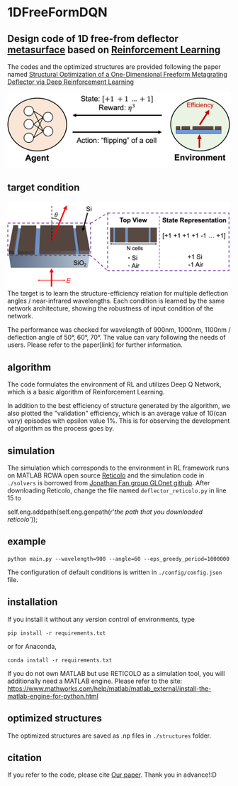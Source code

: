 # 1DFreeFormDQN

## Design code of 1D free-from deflector [metasurface](https://en.wikipedia.org/wiki/Electromagnetic_metasurface) based on [Reinforcement Learning](https://en.wikipedia.org/wiki/Reinforcement_learning)


The codes and the optimized structures are provided following the paper named [Structural Optimization of a One-Dimensional Freeform Metagrating Deflector via Deep Reinforcement Learning](https://pubs.acs.org/doi/abs/10.1021/acsphotonics.1c00839)



![plot](./images/RL.png)
## target condition
![plot](./images/env.png)
The target is to learn the structure-efficiency relation for multiple deflection angles / near-infrared wavelengths. 
Each condition is learned by the same network architecture, showing the robustness of input condition of the network.

The performance was checked for wavelength of 900nm, 1000nm, 1100nm / deflection angle of 50°, 60°, 70°. The value can vary following the needs of users. Please refer to the paper[link] for further information.


## algorithm

The code formulates the environment of RL and utilizes Deep Q Network, which is a basic algorithm of Reinforcement Learning.

In addition to the best efficiency of structure generated by the algorithm, we also plotted the "validation" efficiency, which is an average value of 10(can vary) episodes with epsilon value 1%. This is for observing the development of algorithm as the process goes by.


## simulation
The simulation which corresponds to the environment in RL framework runs on MATLAB RCWA open source [Reticolo](https://zenodo.org/record/3610175#.YBkECS2UGX0) and the simulation code in `./solvers` is borrowed from [Jonathan Fan group GLOnet github](https://github.com/jonfanlab/GLOnet). After downloading Reticolo, change the file named `deflector_reticolo.py` in line 15 to

self.eng.addpath(self.eng.genpath(r'*the path that you downloaded reticolo*'));


## example
~~~
python main.py --wavelength=900 --angle=60 --eps_greedy_period=1000000
~~~
The configuration of default conditions is written in `./config/config.json` file.


## installation
If you install it without any version control of environments, type 
~~~
pip install -r requirements.txt
~~~

or for Anaconda,
~~~
conda install -r requirements.txt
~~~

If you do not own MATLAB but use RETICOLO as a simulation tool, you will additionally need a MATLAB engine. Please refer to the site:
https://www.mathworks.com/help/matlab/matlab_external/install-the-matlab-engine-for-python.html

## optimized structures
The optimized structures are saved as .np files in `./structures` folder.

## citation
If you refer to the code, please cite [Our paper](https://pubs.acs.org/doi/abs/10.1021/acsphotonics.1c00839). Thank you in advance!:D

